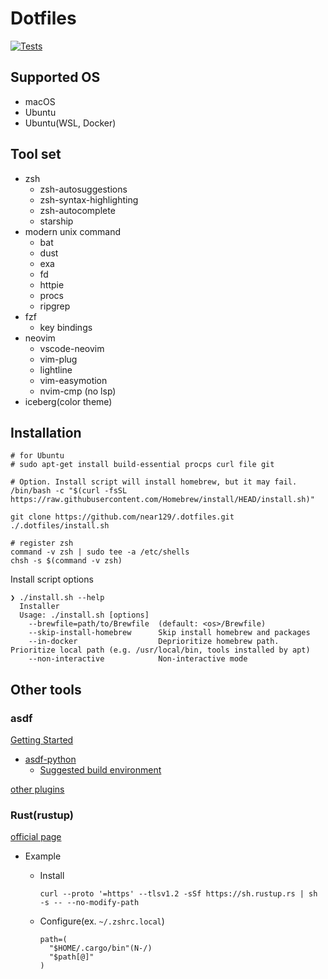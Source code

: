 # Dotfiles

[![Tests](https://github.com/near129/.dotfiles/actions/workflows/test.yaml/badge.svg)](https://github.com/near129/.dotfiles/actions/workflows/test.yaml)

## Supported OS

- macOS
- Ubuntu
- Ubuntu(WSL, Docker)

## Tool set

- zsh
  - zsh-autosuggestions
  - zsh-syntax-highlighting
  - zsh-autocomplete
  - starship
- modern unix command
  - bat
  - dust
  - exa
  - fd
  - httpie
  - procs
  - ripgrep
- fzf
  - key bindings
- neovim
  - vscode-neovim
  - vim-plug
  - lightline
  - vim-easymotion
  - nvim-cmp (no lsp)
- iceberg(color theme)

## Installation

```shell
# for Ubuntu
# sudo apt-get install build-essential procps curl file git

# Option. Install script will install homebrew, but it may fail.
/bin/bash -c "$(curl -fsSL https://raw.githubusercontent.com/Homebrew/install/HEAD/install.sh)"

git clone https://github.com/near129/.dotfiles.git
./.dotfiles/install.sh

# register zsh
command -v zsh | sudo tee -a /etc/shells
chsh -s $(command -v zsh)
```

Install script options

```text
❯ ./install.sh --help
  Installer
  Usage: ./install.sh [options]
    --brewfile=path/to/Brewfile  (default: <os>/Brewfile)
    --skip-install-homebrew      Skip install homebrew and packages
    --in-docker                  Deprioritize homebrew path. Prioritize local path (e.g. /usr/local/bin, tools installed by apt)
    --non-interactive            Non-interactive mode
```

## Other tools

### asdf

[Getting Started](https://asdf-vm.com/guide/getting-started.html)

- [asdf-python](https://github.com/asdf-community/asdf-python)
  - [Suggested build environment](https://github.com/pyenv/pyenv/wiki#suggested-build-environment)

[other plugins](https://github.com/asdf-vm/asdf-plugins)

### Rust(rustup)

[official page](https://www.rust-lang.org/ja/tools/install)

- Example
  - Install

    ```shell
    curl --proto '=https' --tlsv1.2 -sSf https://sh.rustup.rs | sh -s -- --no-modify-path
    ```

  - Configure(ex. `~/.zshrc.local`)

    ```shell
    path=(
      "$HOME/.cargo/bin"(N-/)
      "$path[@]"
    )
    ```
